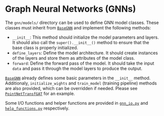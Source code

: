 # Graph Neural Networks (GNNs)

The `gnn/models/` directory can be used to define GNN model classes. These classes must inherit from [`BaseGNN`](../scripts/gnn/models/base_gnn.py) and implement the following methods:

- `__init__`: This method should initialize the model parameters and layers. It should also call the `super().__init__()` method to ensure that the base class is properly initialized.
- `define_layers`: Define the model architecture. It should create instances of the layers and store them as attributes of the model class.
- `forward`: Define the forward pass of the model. It should take the input `data` and pass it through the model layers to produce the output.

[`BaseGNN`](../scripts/gnn/models/base_gnn.py) already defines some basic parameters in the `__init__` method. Additionaly, `initialize_wights` and `train_model` (training pipeline) methods are also provided, which can be overridden if needed. Please see [`PointNetTransfGAT`](../scripts/gnn/models/point_net_transf_gat.py) for an example.

Some I/O functions and helper functions are provided in [`gnn_io.py`](../scripts/gnn/gnn_io.py) and [`help_functions.py`](../scripts/gnn/help_functions.py) respectively.
